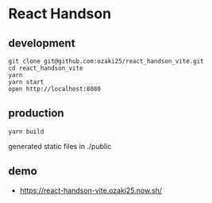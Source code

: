 # React Handson

## development

```
git clone git@github.com:ozaki25/react_handson_vite.git
cd react_handson_vite
yarn
yarn start
open http://localhost:8080
```

## production

```
yarn build
```

generated static files in ./public

## demo

- https://react-handson-vite.ozaki25.now.sh/